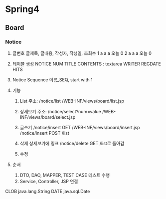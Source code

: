 # Spring4

## Board

### Notice

1. 	글번호  글제목, 글내용, 작성자, 작성일, 조회수
	 1		a		a		a	오늘		0
	 2		a		a		a	오늘		0	
	
	
1. 테이블 생성
	NOTICE
	NUM
	TITLE
	CONTENTS	:	textarea
	WRITER
	REGDATE
	HITS

2. Notice Sequence   이름_SEQ, start with 1 
3. 기능 
	1) List
	주소:	/notice/list
			/WEB-INF/views/board/list.jsp
	2) 상세보기
	주소:	/notice/select?num=value
			/WEB-INF/views/board/select.jsp	
	3) 글쓰기
			/notice/insert 	GET
			/WEB-INF/views/board/insert.jsp
			/notice/insert	POST
			/list
	4) 삭제
	상세보기에 링크 /notice/delete	GET
				/list로 돌아감
	
	5) 수정
	
4. 순서
	1)	DTO, DAO, MAPPER, TEST CASE 테스트 수행
	2)  Service, Controller, JSP 연결
	
	
CLOB	java.lang.String
DATE	java.sql.Date